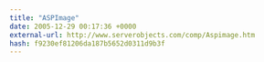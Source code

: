 ```yaml
---
title: "ASPImage"
date: 2005-12-29 00:17:36 +0000
external-url: http://www.serverobjects.com/comp/Aspimage.htm
hash: f9230ef81206da187b5652d0311d9b3f
---
```




